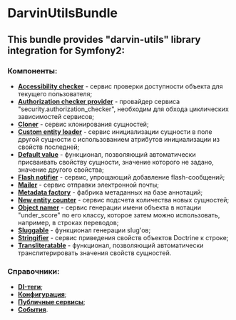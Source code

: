 # DarvinUtilsBundle

## This bundle provides "darvin-utils" library integration for Symfony2:

### Компоненты:

- [**Accessibility checker**](/Resources/doc/accessibility_checker.md) - сервис проверки доступности объекта для текущего
 пользователя;
- [**Authorization checker provider**](/Resources/doc/authorization_checker_provider.md) - провайдер сервиса
 "security.authorization_checker", необходим для обхода циклических зависимостей сервисов;
- [**Cloner**](/Resources/doc/cloner.md) - сервис клонирования сущностей;
- [**Custom entity loader**](/Resources/doc/custom_entity_loader.md) - сервис инициализации сущности в поле другой
 сущности с использованием атрибутов инициализации из свойств последней;
- [**Default value**](/Resources/doc/default_value.md) - функционал, позволяющий автоматически присваивать свойству
 сущности, значение которого не задано, значение другого свойства;
- [**Flash notifier**](/Resources/doc/flash_notifier.md) - сервис, упрощающий добавление flash-сообщений;
- [**Mailer**](/Resources/doc/mailer.md) - сервис отправки электронной почты;
- [**Metadata factory**](/Resources/doc/metadata_factory.md) - фабрика метаданных на базе аннотаций;
- [**New entity counter**](/Resources/doc/new_entity_counter.md) - сервис подсчета количества новых сущностей;
- [**Object namer**](/Resources/doc/object_namer.md) - сервис генерации имени объекта в нотации "under_score" по его
 классу, которое затем можно использовать, например, в строках переводов;
- [**Sluggable**](/Resources/doc/sluggable.md) - функционал генерации slug'ов;
- [**Stringifier**](/Resources/doc/stringifier.md) - сервис приведения свойств объектов Doctrine к строке;
- [**Transliteratable**](/Resources/doc/transliteratable.md) - функционал, позволяющий автоматически транслитерировать
 значения свойств сущностей.

### Справочники:

- [**DI-теги**](/Resources/doc/reference/di_tags.md);
- [**Конфигурация**](/Resources/doc/reference/configuration.md);
- [**Публичные сервисы**](/Resources/doc/reference/services.md);
- [**События**](/Resources/doc/reference/events.md).
